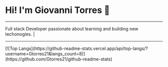 
<h1>Hi! I'm Giovanni Torres 👋</h1>
<hr>
Full stack Developer passionate about learning and building new techonogies. | 







<hr>
[![Top Langs](https://github-readme-stats.vercel.app/api/top-langs/?username=Gtorres21&langs_count=8)](https://github.com/Gtorres21/github-readme-stats)


<!--
**Gtorres21/Gtorres21** is a ✨ _special_ ✨ repository because its `README.md` (this file) appears on your GitHub profile.

Here are some ideas to get you started:

- 🔭 I’m currently working on ...
- 🌱 I’m currently learning ...
- 👯 I’m looking to collaborate on ...
- 🤔 I’m looking for help with ...
- 💬 Ask me about ...
- 📫 How to reach me: ...
- 😄 Pronouns: ...
- ⚡ Fun fact: ...
-->
